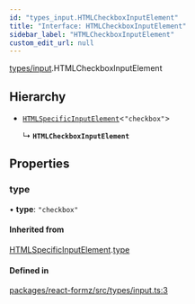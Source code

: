 ```yaml
---
id: "types_input.HTMLCheckboxInputElement"
title: "Interface: HTMLCheckboxInputElement"
sidebar_label: "HTMLCheckboxInputElement"
custom_edit_url: null
---
```


[types/input](../modules/types_input.md).HTMLCheckboxInputElement

## Hierarchy

- [`HTMLSpecificInputElement`](types_input.HTMLSpecificInputElement.md)<``"checkbox"``\>

  ↳ **`HTMLCheckboxInputElement`**

## Properties

### type

• **type**: ``"checkbox"``

#### Inherited from

[HTMLSpecificInputElement](types_input.HTMLSpecificInputElement.md).[type](types_input.HTMLSpecificInputElement.md#type)

#### Defined in

[packages/react-formz/src/types/input.ts:3](https://github.com/ZerryStack/react-formz/blob/1bf2d41/packages/react-formz/src/types/input.ts#L3)
